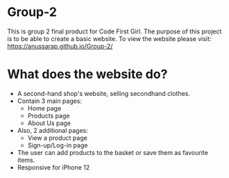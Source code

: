 # Group-2
This is group 2 final product for Code First Girl. 
The purpose of this project is to be able to create a basic website. 
To view the website please visit: https://anussarap.github.io/Group-2/

# What does the website do? 
- A second-hand shop's website, selling secondhand clothes.
- Contain 3 main pages: 
    - Home page
    - Products page
    - About Us page
- Also, 2 additional pages:
    - View a product page
    - Sign-up/Log-in page
- The user can add products to the basket or save them as favourite items.
- Responsive for iPhone 12



